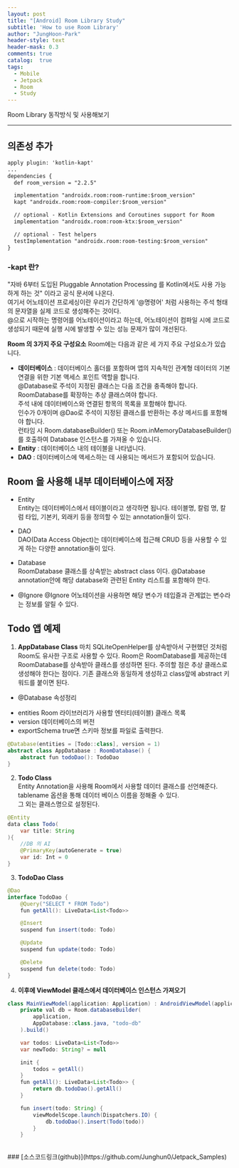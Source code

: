 ```yaml
---
layout: post
title: "[Android] Room Library Study"
subtitle: 'How to use Room Library'
author: "JungHoon-Park"
header-style: text
header-mask: 0.3
comments: true
catalog:  true
tags:
  - Mobile
  - Jetpack
  - Room
  - Study
---
```


Room Library 동작방식 및 사용해보기

---

## 의존성 추가

```xml
apply plugin: 'kotlin-kapt'
...
dependencies {
  def room_version = "2.2.5"

  implementation "androidx.room:room-runtime:$room_version"
  kapt "androidx.room:room-compiler:$room_version"

  // optional - Kotlin Extensions and Coroutines support for Room
  implementation "androidx.room:room-ktx:$room_version"

  // optional - Test helpers
  testImplementation "androidx.room:room-testing:$room_version"
}
```

### -kapt 란?
"자바 6부터 도입된 Pluggable Annotation Processing 를 Kotlin에서도 사용 가능하게 하는 것" 이라고 공식 문서에 나온다.<br/>
여기서 어노테이션 프로세싱이란 우리가 간단하게 '@명령어' 처럼 사용하는 주석 형태의 문자열을 실제 코드로 생성해주는 것이다.<br/>
@으로 시작하는 명령어를 어노테이션이라고 하는데, 어노테이션이 컴파일 시에 코드로 생성되기 때문에 실행 시에 발생할 수 있는 성능 문제가 많이 개선된다.<br/>

**Room 의 3가지 주요 구성요소**
Room에는 다음과 같은 세 가지 주요 구성요소가 있습니다.

- **데이터베이스** : 데이터베이스 홀더를 포함하며 앱의 지속적인 관계형 데이터의 기본 연결을 위한 기본 액세스 포인트 역할을 합니다.<br/>
@Database로 주석이 지정된 클래스는 다음 조건을 충족해야 합니다.<br/>
RoomDatabase를 확장하는 추상 클래스여야 합니다.<br/>
주석 내에 데이터베이스와 연결된 항목의 목록을 포함해야 합니다.<br/>
인수가 0개이며 @Dao로 주석이 지정된 클래스를 반환하는 추상 메서드를 포함해야 합니다.<br/>
런타임 시 Room.databaseBuilder() 또는 Room.inMemoryDatabaseBuilder()를 호출하여 Database 인스턴스를 가져올 수 있습니다.<br/>
- **Entity** : 데이터베이스 내의 테이블을 나타냅니다.<br/>
- **DAO** : 데이터베이스에 액세스하는 데 사용되는 메서드가 포함되어 있습니다.

## Room 을 사용해 내부 데이터베이스에 저장
- Entity<br/>
Entity는 데이터베이스에서 테이블이라고 생각하면 됩니다.
테이블명, 칼럼 명, 칼럼 타입, 기본키, 외래키 등을 정의할 수 있는 annotation들이 있다.<br/>
- DAO<br/>
DAO(Data Access Object)는 데이터베이스에 접근해 CRUD 등을 사용할 수 있게 하는 다양한 annotation들이 있다.<br/>
- Database<br/>
RoomDatabase 클래스를 상속받는 abstract class 이다.
@Database annotation안에 해당 database와 관련된 Entity 리스트를 포함해야 한다.<br/>

- @Ignore
@Ignore 어노테이션을 사용하면 해당 변수가 테입즐과 관계없는 변수라는 정보를 알릴 수 있다.


## Todo 앱 예제

1. **AppDatabase Class**
마치 SQLiteOpenHelper를 상속받아서 구현했던 것처럼 Room도 유사한 구조로 사용할 수 있다. Room은 RoomDatabase를 제공하는데 RoomDatabase를 상속받아 클래스를 생성하면 된다.
주의할 점은 추상 클래스로 생성해야 한다는 점이다. 기존 클래스와 동일하게 생성하고 class앞에 abstract 키워드를 붙이면 된다.<br/>

* @Database 속성정리
- entities 
Room 라이브러리가 사용할 엔터티(테이블) 클래스 목록<br/>
- version
데이터베이스의 버전<br/>
- exportSchema
true면 스키마 정보를 파일로 출력한다.<br/>

```java
@Database(entities = [Todo::class], version = 1)
abstract class AppDatabase : RoomDatabase() {
    abstract fun todoDao(): TodoDao
}
```

2. **Todo Class**<br/>
Entity Annotation을 사용해 Room에서 사용할 데이터 클래스를 선언해준다.<br/>
tablename 옵션을 통해 데이터 베이스 이름을 정해줄 수 있다.<br/>
그 외는 클래스명으로 설정된다.
```java
@Entity
data class Todo(
    var title: String
){
    //DB 의 AI
    @PrimaryKey(autoGenerate = true)
    var id: Int = 0
}
```

3. **TodoDao Class**
```java
@Dao
interface TodoDao {
    @Query("SELECT * FROM Todo")
    fun getAll(): LiveData<List<Todo>>

    @Insert
    suspend fun insert(todo: Todo)

    @Update
    suspend fun update(todo: Todo)

    @Delete
    suspend fun delete(todo: Todo)
}
```

4. **이후에 ViewModel 클래스에서 데이터베이스 인스턴스 가져오기**
```java
class MainViewModel(application: Application) : AndroidViewModel(application) {
    private val db = Room.databaseBuilder(
        application,
        AppDatabase::class.java, "todo-db"
    ).build()

    var todos: LiveData<List<Todo>>
    var newTodo: String? = null

    init {
        todos = getAll()
    }
    fun getAll(): LiveData<List<Todo>> {
        return db.todoDao().getAll()
    }

    fun insert(todo: String) {
        viewModelScope.launch(Dispatchers.IO) {
            db.todoDao().insert(Todo(todo))
        }
    }
```
<br/>
### [소스코드링크(github)](https://github.com/Junghun0/Jetpack_Samples)
